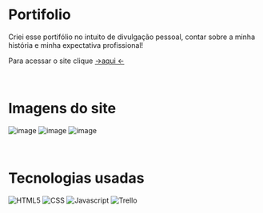 # Portifolio

<p>Criei esse portifólio no intuito de divulgação pessoal, contar sobre a minha história e minha expectativa profissional! </p>
<p>Para acessar o site clique <a href="https://raismel.github.io/portifolio.github.io/"> ->aqui <- </a></p>
<br>

# Imagens do site  

![image](https://github.com/RaiSMel/portifolio.github.io/assets/93801960/aee12163-bdab-4792-b9b7-bbe7e937622a)
![image](https://github.com/RaiSMel/portifolio.github.io/assets/93801960/7da2f8e4-f65a-406e-b711-160f54a4a0e3)
![image](https://github.com/RaiSMel/portifolio.github.io/assets/93801960/9a205690-63e1-4153-84d7-271e938357b1)

<br>

# Tecnologias usadas #

![HTML5](https://img.shields.io/badge/HTML-239120?style=for-the-badge&logo=html5&logoColor=white)
![CSS](https://img.shields.io/badge/CSS-239120?&style=for-the-badge&logo=css3&logoColor=white)
![Javascript](https://img.shields.io/badge/JavaScript-F7DF1E?style=for-the-badge&logo=javascript&logoColor=black)
![Trello](https://img.shields.io/badge/Trello-0052CC?style=for-the-badge&logo=trello&logoColor=white)
